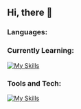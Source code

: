 ## Hi, there 👋

### Languages:

### Currently Learning: 
[![My Skills](https://skillicons.dev/icons?i=cpp,py,verilog)](https://skillicons.dev)

### Tools and Tech: 
[![My Skills](https://skillicons.dev/icons?i=notion,obsidian)](https://skillicons.dev)

